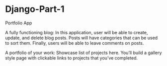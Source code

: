 # Django-Part-1
Portfolio App

A fully functioning blog: In this application, user will be able to create, update, and delete blog posts. Posts will have categories that can be used to sort them. Finally, users will be able to leave comments on posts.

A portfolio of your work: Showcase list of projects here. You’ll build a gallery style page with clickable links to projects that you’ve completed.
